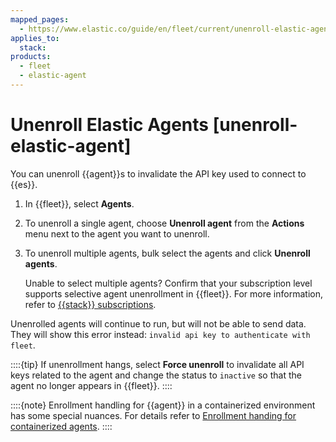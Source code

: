 ```yaml
---
mapped_pages:
  - https://www.elastic.co/guide/en/fleet/current/unenroll-elastic-agent.html
applies_to:
  stack:
products:
  - fleet
  - elastic-agent
---
```


# Unenroll Elastic Agents [unenroll-elastic-agent]

You can unenroll {{agent}}s to invalidate the API key used to connect to {{es}}.

1. In {{fleet}}, select **Agents**.
2. To unenroll a single agent, choose **Unenroll agent** from the **Actions** menu next to the agent you want to unenroll.
3. To unenroll multiple agents, bulk select the agents and click **Unenroll agents**.

    Unable to select multiple agents? Confirm that your subscription level supports selective agent unenrollment in {{fleet}}. For more information, refer to [{{stack}} subscriptions](https://www.elastic.co/subscriptions).


Unenrolled agents will continue to run, but will not be able to send data. They will show this error instead: `invalid api key to authenticate with fleet`.

::::{tip}
If unenrollment hangs, select **Force unenroll** to invalidate all API keys related to the agent and change the status to `inactive` so that the agent no longer appears in {{fleet}}.
::::

::::{note}
Enrollment handling for {{agent}} in a containerized environment has some special nuances.
For details refer to [Enrollment handing for containerized agents](./enrollment-handling-containerized-agent.md).
::::